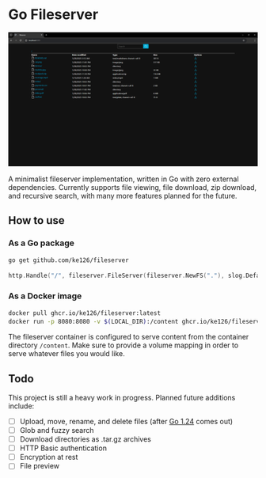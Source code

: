 # Go Fileserver

![demo image](./docs/demo.png)

A minimalist fileserver implementation, written in Go with zero external dependencies. Currently supports file viewing, file download, zip download, and recursive search, with many more features planned for the future.

## How to use

### As a Go package

```bash
go get github.com/ke126/fileserver
```

```go
http.Handle("/", fileserver.FileServer(fileserver.NewFS("."), slog.Default()))
```

### As a Docker image

```bash
docker pull ghcr.io/ke126/fileserver:latest
docker run -p 8080:8080 -v $(LOCAL_DIR):/content ghcr.io/ke126/fileserver:latest
```

The fileserver container is configured to serve content from the container directory `/content`. Make sure to provide a volume mapping in order to serve whatever files you would like.

## Todo

This project is still a heavy work in progress. Planned future additions include:

- [ ] Upload, move, rename, and delete files (after [Go 1.24](https://tip.golang.org/doc/go1.24#directory-limited-filesystem-access) comes out)
- [ ] Glob and fuzzy search
- [ ] Download directories as .tar.gz archives
- [ ] HTTP Basic authentication
- [ ] Encryption at rest
- [ ] File preview
